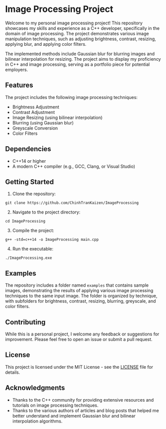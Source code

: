 # Image Processing Project

Welcome to my personal image processing project! This repository showcases my skills and experience as a C++ developer, specifically in the domain of image processing. The project demonstrates various image manipulation techniques, such as adjusting brightness, contrast, resizing, applying blur, and applying color filters.

The implemented methods include Gaussian blur for blurring images and bilinear interpolation for resizing. The project aims to display my proficiency in C++ and image processing, serving as a portfolio piece for potential employers.

## Features

The project includes the following image processing techniques:

- Brightness Adjustment
- Contrast Adjustment
- Image Resizing (using bilinear interpolation)
- Blurring (using Gaussian blur)
- Greyscale Conversion
- Color Filters

## Dependencies

- C++14 or higher
- A modern C++ compiler (e.g., GCC, Clang, or Visual Studio)

## Getting Started

1. Clone the repository:

```
git clone https://github.com/ChinhTranKaizen/ImageProcessing
```

2. Navigate to the project directory:

```
cd ImageProcessing
```

3. Compile the project:

```
g++ -std=c++14 -o ImageProcessing main.cpp
```

4. Run the executable:

```
./ImageProcessing.exe
```

## Examples

The repository includes a folder named `examples` that contains sample images, demonstrating the results of applying various image processing techniques to the same input image. The folder is organized by technique, with subfolders for brightness, contrast, resizing, blurring, greyscale, and color filters.

## Contributing

While this is a personal project, I welcome any feedback or suggestions for improvement. Please feel free to open an issue or submit a pull request.

## License

This project is licensed under the MIT License - see the [LICENSE](LICENSE) file for details.

## Acknowledgments

- Thanks to the C++ community for providing extensive resources and tutorials on image processing techniques.
- Thanks to the various authors of articles and blog posts that helped me better understand and implement Gaussian blur and bilinear interpolation algorithms.
